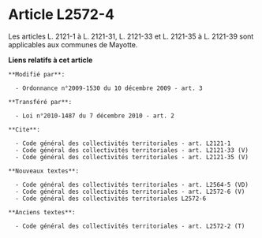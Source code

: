 # Article L2572-4

Les articles L. 2121-1 à L. 2121-31, L. 2121-33 et L. 2121-35 à L. 2121-39 sont applicables aux communes de Mayotte.

**Liens relatifs à cet article**

	**Modifié par**:

	  - Ordonnance n°2009-1530 du 10 décembre 2009 - art. 3

	**Transféré par**:

	  - Loi n°2010-1487 du 7 décembre 2010 - art. 2

	**Cite**:

	  - Code général des collectivités territoriales - art. L2121-1
	  - Code général des collectivités territoriales - art. L2121-33 (V)
	  - Code général des collectivités territoriales - art. L2121-35 (V)

	**Nouveaux textes**:

	  - Code général des collectivités territoriales - art. L2564-5 (VD)
	  - Code général des collectivités territoriales - art. L2572-6 (V)
	  - Code général des collectivités territoriales L2572-6

	**Anciens textes**:

	  - Code général des collectivités territoriales - art. L2572-2 (T)
